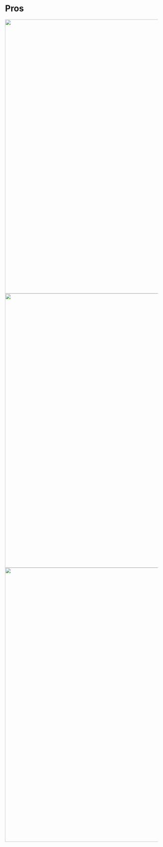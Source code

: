 # Pros

<img src="./screenshots/main.png" width="900">

<img src="./screenshots/players.png" width="900">

<img src="./screenshots/settings.png" width="900">